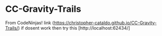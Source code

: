 # CC-Gravity-Trails
From CodeNinjas! link (https://christopher-cataldo.github.io/CC-Gravity-Trails/) if dosent work then try this [http://localhost:62434/]
